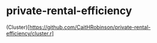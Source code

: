 # private-rental-efficiency

(Cluster)[https://github.com/CaitHRobinson/private-rental-efficiency/cluster.r]

